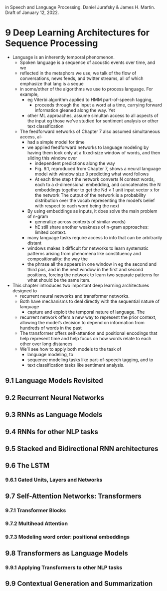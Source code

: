 in Speech and Language Processing. Daniel Jurafsky & James H. Martin.  
Draft of January 12, 2022.

# 9 Deep Learning Architectures for Sequence Processing

* Language is an inherently temporal phenomenon.
  * Spoken language is a sequence of acoustic events over time, and we
  * reflected in the metaphors we use; we talk of the flow of conversations,
    news feeds, and twitter streams, all of which emphasize that lang is a seque
  * in some/other of the algorithms we use to process language. For example,
    * eg Viterbi algorithm applied to HMM part-of-speech tagging,
      * proceeds through the input a word at a time, carrying forward
        information gleaned along the way. Yet
    * other ML approaches, assume simultan access to all aspects of the input
      eg those we’ve studied for sentiment analysis or other text classification
  * The feedforward networks of Chapter 7 also assumed simultaneous access, al-
    * had a simple model for time
    * we applied feedforward networks to language modeling by having them look
      only at a fixed-size window of words, and then sliding this window over
      * independent predictions along the way
      * Fig. 9.1, reproduced from Chapter 7, shows a
        neural language model with window size 3 predicting what word follows
      * At each time step t the network converts N context words, each to a
      d-dimensional embedding, and
      concatenates the N embeddings together to get the Nd × 1 unit input vector
      x for the network
      The output of the network is a probability distribution over the vocab
      representing the model’s belief with respect to each word being the next
    * By using embeddings as inputs, it does solve the main problem of n-gram
      * generalize across contexts of similar words)
      * hE still share another weakness of n-gram approaches: limited context.
    * many language tasks require access to info that can be arbitrarily distant
    * windows makes it difficult for networks to learn systematic patterns
      arising from phenomena like constituency and compositionality: the way the
    * the phrase all the appears in one window in eg the second and third pos,
      and in the next window in the first and second positions, forcing the
      network to learn two separate patterns for what should be the same item.
* This chapter introduces two important deep learning architectures designed to
  * recurrent neural networks and transformer networks. 
  * Both have mechanisms to deal directly with the sequential nature of language
    * capture and exploit the temporal nature of language.  The
  * recurrent network offers a new way to represent the prior context,
    allowing the model’s decision to depend on information from hundreds of
    words in the past
  * The transformer offers 
    self-attention and positional encodings
    that help represent time and help focus on how words relate to each other
    over long distances
  * We’ll see how to apply both models to the task of
    * language modeling, to
    * sequence modeling tasks like part-of-speech tagging, and to
    * text classification tasks like sentiment analysis.

## 9.1 Language Models Revisited

## 9.2 Recurrent Neural Networks

## 9.3 RNNs as Language Models

## 9.4 RNNs for other NLP tasks

## 9.5 Stacked and Bidirectional RNN architectures

## 9.6 The LSTM

### 9.6.1 Gated Units, Layers and Networks

## 9.7 Self-Attention Networks: Transformers

### 9.7.1 Transformer Blocks

### 9.7.2 Multihead Attention

### 9.7.3 Modeling word order: positional embeddings

## 9.8 Transformers as Language Models

### 9.9.1 Applying Transformers to other NLP tasks

## 9.9 Contextual Generation and Summarization
